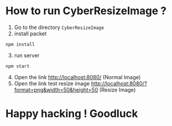 # How to run CyberResizeImage ?
1. Go to the directory `CyberResizeImage`
2. install packet
```
npm install
```
3. run server

```
npm start
```
4. Open the link [http://localhost:8080/](http://localhost:8080/) (Normal Image)
5. Open the link test resize image [http://localhost:8080/?format=png&width=50&height=50](http://localhost:8080/?format=png&width=50&height=50) (Resize Image)
# Happy hacking ! Goodluck
